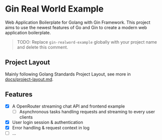 # Gin Real World Example

Web Application Boilerplate for Golang with Gin Framework.
This project aims to use the newest features of Go and Gin to create a modern web application boilerplate.

> TODO: Replace `gin-realword-example` globally with your project name and delete this comment.

## Project Layout

Mainly following Golang Standards Project Layout,
see more in [docs/project-layout.md](docs/project-layout.md).

## Features

- [x] A OpenRouter streaming chat API and frontend example
  - [ ] Asynchronous tasks handling requests and streaming to every user clients
- [x] User login session & authentication
- [x] Error handling & request context in log
- [ ] ...
